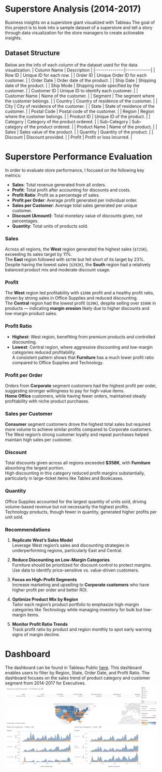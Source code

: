 # Superstore Analysis (2014-2017)
Business insights on a superstore giant visualized with Tableau
The goal of this project is to look into a sample dataset of a superstore and tell a story through data visualization for the store managers to create actionable insights.
## Dataset Structure
Below are the info of each column of the dataset used for the data visualization.
| Column Name   | Description |
|---------------|-------------|
| Row ID        | Unique ID for each row. |
| Order ID      | Unique Order ID for each customer. |
| Order Date    | Order date of the product. |
| Ship Date     | Shipping date of the product. |
| Ship Mode     | Shipping mode specified by the customer. |
| Customer ID   | Unique ID to identify each customer. |
| Customer Name | Name of the customer. |
| Segment       | The segment where the customer belongs. |
| Country       | Country of residence of the customer. |
| City          | City of residence of the customer. |
| State         | State of residence of the customer. |
| Postal Code   | Postal code of the customer. |
| Region        | Region where the customer belongs. |
| Product ID    | Unique ID of the product. |
| Category      | Category of the product ordered. |
| Sub-Category  | Sub-category of the product ordered. |
| Product Name  | Name of the product. |
| Sales         | Sales value of the product. |
| Quantity      | Quantity of the product. |
| Discount      | Discount provided. |
| Profit        | Profit or loss incurred. |

# Superstore Performance Evaluation

In order to evaluate store performance, I focused on the following key metrics:

- **Sales**: Total revenue generated from all orders.  
- **Profit**: Total profit after accounting for discounts and costs.  
- **Profit Ratio**: Profit as a percentage of sales.  
- **Profit per Order**: Average profit generated per individual order.  
- **Sales per Customer**: Average total sales generated per unique customer.  
- **Discount (Amount)**: Total monetary value of discounts given, not percentages.  
- **Quantity**: Total units of products sold.

### Sales
Across all regions, the **West** region generated the highest sales (`$725K`), exceeding its sales target by 11%.  
The **East** region followed with `$679K` but fell short of its target by 23%.  
Despite having the lowest sales (`$392K`), the **South** region had a relatively balanced product mix and moderate discount usage.

### Profit
The **West** region led profitability with `$108K` profit and a healthy profit ratio, driven by strong sales in Office Supplies and reduced discounting.  
The **Central** region had the lowest profit (`$39K`), despite selling over `$500K` in products — indicating **margin erosion** likely due to higher discounts and low-margin product sales.

### Profit Ratio
- **Highest**: West region, benefiting from premium products and controlled discounting.  
- **Lowest**: Central region, where aggressive discounting and low-margin categories reduced profitability.  
A consistent pattern shows that **Furniture** has a much lower profit ratio compared to Office Supplies and Technology.

### Profit per Order
Orders from **Corporate** segment customers had the highest profit per order, suggesting stronger willingness to pay for high-value items.  
**Home Office** customers, while having fewer orders, maintained steady profitability with niche product purchases.

### Sales per Customer
**Consumer** segment customers drove the highest total sales but required more volume to achieve similar profits compared to Corporate customers.  
The West region’s strong customer loyalty and repeat purchases helped maintain high sales per customer.

### Discount
Total discounts given across all regions exceeded **$358K**, with **Furniture** absorbing the largest portion.  
High discounting in this category reduced profit margins substantially, particularly in large-ticket items like Tables and Bookcases.

### Quantity
Office Supplies accounted for the largest quantity of units sold, driving volume-based revenue but not necessarily the highest profits.  
Technology products, though fewer in quantity, generated higher profits per unit sold.

### Recommendations

1. **Replicate West’s Sales Model**  
   Leverage West region’s sales and discounting strategies in underperforming regions, particularly East and Central.

2. **Reduce Discounting on Low-Margin Categories**  
   Furniture should be prioritized for discount control to protect margins. Use data to identify price-sensitive vs. value-driven customers.

3. **Focus on High-Profit Segments**  
   Increase marketing and upselling to **Corporate customers** who have higher profit per order and better ROI.

4. **Optimize Product Mix by Region**  
   Tailor each region’s product portfolio to emphasize high-margin categories like Technology while managing inventory for bulk but low-margin items.

5. **Monitor Profit Ratio Trends**  
   Track profit ratio by product and region monthly to spot early warning signs of margin decline.

# Dashboard
The dashboard can be found in Tableau Public [here](https://public.tableau.com/app/profile/aiden.awal.maulana/viz/SuperstoreDashboard_17548856643620/ExecutiveDashboard#1).
This dashboard enables users to filter by Region, State, Order Date, and Profit Ratio. The dashboard focuses on the sales trend of product category and customer segment from 2014-2017 for Executives.
[![Tableau Dashboard](Superstore_tableau_dashboard_thumbnail.png)](https://public.tableau.com/app/profile/aiden.awal.maulana/viz/SuperstoreDashboard_17548856643620/ExecutiveDashboard#1)

